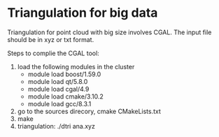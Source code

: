 # Triangulation for big data
Triangulation for point cloud with big size involves CGAL. The input file should be in xyz or txt format.

Steps to complie the CGAL tool:
1. load the following modules in the cluster
   - module load boost/1.59.0
   - module load qt/5.8.0
   - module load cgal/4.9
   - module load cmake/3.10.2
   - module load gcc/8.3.1
2. go to the sources direcory, cmake CMakeLists.txt
3. make
4. triangulation: ./dtri ana.xyz
